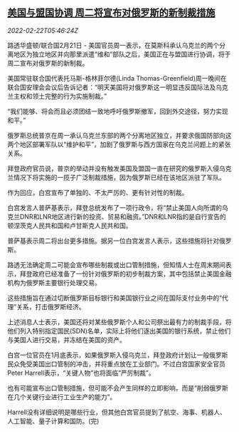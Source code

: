 <!--1645509662000-->
[美国与盟国协调 周二将宣布对俄罗斯的新制裁措施](https://cn.reuters.com/article/us-official-eu-ru-sanction-0222-idCNKBS2KR0BU)
------

<div><i>2022-02-22T05:46:24Z</i></div><p>路透华盛顿/联合国2月21日 - 美国官员周一表示，在莫斯科承认乌克兰的两个分离地区为独立地区并向那里派遣“维和”部队之后，美国正在与盟国进行协调，将于周二宣布对俄罗斯的新制裁。</p><p>美国常驻联合国代表托马斯-格林菲尔德(Linda Thomas-Greenfield)周一晚间在联合国安理会会议后告诉记者：“明天美国将对俄罗斯这一明显违反国际法及乌克兰主权和领土完整的行为实施制裁。”</p><p>“我们能够、将会而且必须团结一致地呼吁俄罗斯撤军，回到外交途径，努力实现和平。”</p><p>俄罗斯总统普京在周一承认乌克兰东部的两个分离地区独立，并要求俄国防部向这两个地区部署军队以“维护和平”，加剧了俄罗斯与西方国家在乌克兰问题上的紧张关系。</p><p>拜登政府官员说，普京的举动并没有触发美国及盟国一直在研究的俄罗斯入侵乌克兰情况下将实施的一揽子广泛制裁措施，因为俄罗斯已经在该地区派驻了军队。</p><p>作为回应，白宫宣布了单独的、不太严厉的、更有针对性的制裁。</p><p>白宫发言人普萨基表示，拜登总统发布了一项行政令，将“禁止美国人向所谓的乌克兰DNR和LNR地区进行新的投资、贸易和融资。”DNR和LNR指的是自行宣告的顿涅茨克人民共和国和卢甘斯克人民共和国。</p><p>普萨基表示周二将出台更多措施。据另一位白宫发言人表示，这些措施将针对俄罗斯。</p><p>路透无法确定周二可能会宣布哪些制裁或出口管制措施，但知情人士在周末期间表示，拜登政府已经准备了一份针对俄罗斯的初步制裁方案，其中包括禁止美国金融机构为俄罗斯主要银行处理交易。</p><p>这些措施旨在通过切断俄罗斯目标银行和美国银行业之间在国际支付业务中的“代理”关系，打击俄罗斯经济。</p><p>上述消息人士表示，美国还将对某些俄罗斯个人和公司祭出最有力的制裁手段，将他们列入特别指定国民(SDN)名单，实际上将他们逐出美国的银行系统，禁止他们与美国人进行交易，并冻结在美国的资产。</p><p>白宫一位官员在1月底表示，如果俄罗斯入侵乌克兰，拜登政府计划让一般俄罗斯民众免受美国出口管制的冲击，并将重点放在工业部门。不过白宫国家安全官员Peter Harrell表示，“关键人物”也将面临“严厉制裁”。</p><p>也有可能宣布出口管制措施，但可能不会产生同样的立即影响，而是“削弱俄罗斯在几个关键行业进行工业生产的能力”。</p><p>Harrell没有详细说明是哪些行业，但其他白宫官员提到了航空、海事、机器人、人工智能、量子计算和国防。(完)</p>

